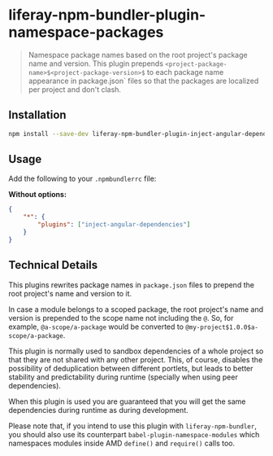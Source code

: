 # liferay-npm-bundler-plugin-namespace-packages

> Namespace package names based on the root project's package name and version. 
> This plugin prepends `<project-package-name>$<project-package-version>$` to 
> each package name appearance in package.json` files so that the packages
> are localized per project and don't clash.

## Installation

```sh
npm install --save-dev liferay-npm-bundler-plugin-inject-angular-dependencies
```

## Usage

Add the following to your `.npmbundlerrc` file:

**Without options:**
```json
{
	"*": {
		"plugins": ["inject-angular-dependencies"]
	}
}
```

## Technical Details

This plugins rewrites package names in `package.json` files to prepend the root 
project's name and version to it. 

In case a module belongs to a scoped package, the root project's name and 
version is prepended to the scope name not including the `@`. So, for example,
`@a-scope/a-package` would be converted to 
`@my-project$1.0.0$a-scope/a-package`.

This plugin is normally used to sandbox dependencies of a whole project so that
they are not shared with any other project. This, of course, disables the 
possibility of deduplication between different portlets, but leads to better 
stability and predictability during runtime (specially when using peer 
dependencies).

When this plugin is used you are guaranteed that you will get the same 
dependencies during runtime as during development.

Please note that, if you intend to use this plugin with `liferay-npm-bundler`, 
you should also use its counterpart 
`babel-plugin-namespace-modules` which namespaces modules inside AMD `define()` 
and `require()` calls too.
